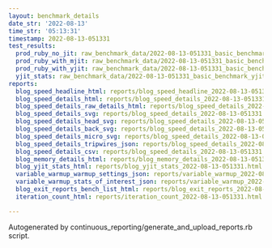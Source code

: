 ```yaml
---
layout: benchmark_details
date_str: '2022-08-13'
time_str: '05:13:31'
timestamp: 2022-08-13-051331
test_results:
  prod_ruby_no_jit: raw_benchmark_data/2022-08-13-051331_basic_benchmark_prod_ruby_no_jit.json
  prod_ruby_with_mjit: raw_benchmark_data/2022-08-13-051331_basic_benchmark_prod_ruby_with_mjit.json
  prod_ruby_with_yjit: raw_benchmark_data/2022-08-13-051331_basic_benchmark_prod_ruby_with_yjit.json
  yjit_stats: raw_benchmark_data/2022-08-13-051331_basic_benchmark_yjit_stats.json
reports:
  blog_speed_headline_html: reports/blog_speed_headline_2022-08-13-051331.html
  blog_speed_details_html: reports/blog_speed_details_2022-08-13-051331.html
  blog_speed_details_raw_details_html: reports/blog_speed_details_2022-08-13-051331.raw_details.html
  blog_speed_details_svg: reports/blog_speed_details_2022-08-13-051331.svg
  blog_speed_details_head_svg: reports/blog_speed_details_2022-08-13-051331.head.svg
  blog_speed_details_back_svg: reports/blog_speed_details_2022-08-13-051331.back.svg
  blog_speed_details_micro_svg: reports/blog_speed_details_2022-08-13-051331.micro.svg
  blog_speed_details_tripwires_json: reports/blog_speed_details_2022-08-13-051331.tripwires.json
  blog_speed_details_csv: reports/blog_speed_details_2022-08-13-051331.csv
  blog_memory_details_html: reports/blog_memory_details_2022-08-13-051331.html
  blog_yjit_stats_html: reports/blog_yjit_stats_2022-08-13-051331.html
  variable_warmup_warmup_settings_json: reports/variable_warmup_2022-08-13-051331.warmup_settings.json
  variable_warmup_stats_of_interest_json: reports/variable_warmup_2022-08-13-051331.stats_of_interest.json
  blog_exit_reports_bench_list_html: reports/blog_exit_reports_2022-08-13-051331.bench_list.html
  iteration_count_html: reports/iteration_count_2022-08-13-051331.html

---
```

Autogenerated by continuous_reporting/generate_and_upload_reports.rb script.
